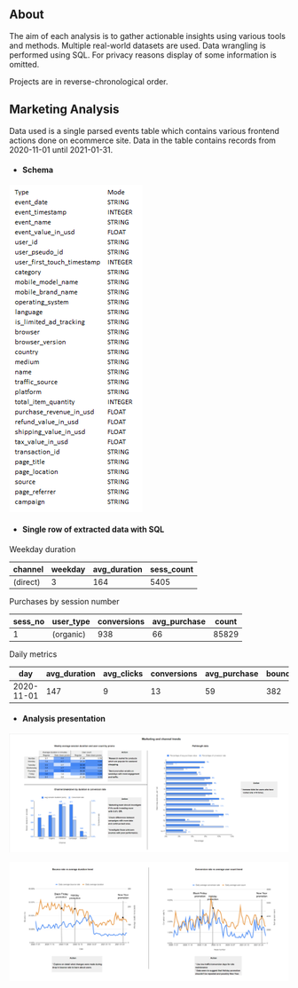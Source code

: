 ## About
The aim of each analysis is to gather actionable insights using various tools and methods. Multiple real-world datasets are used. Data wrangling is performed using SQL. For privacy reasons display of some information is omitted.

Projects are in reverse-chronological order.

## Marketing Analysis

Data used is a single parsed events table which contains various frontend actions done on ecommerce site. Data in the table contains records from 2020-11-01 until 2021-01-31.

- #### Schema

![](https://github.com/KarolisGryb/first-analyses/blob/main/marketing_files/schema.png)

- #### Single row of extracted data with SQL

Weekday duration

|  channel |  weekday | avg_duration  |  sess_count |
| ------------ | ------------ | ------------ | ------------ |
| (direct)  | 3 | 164  | 5405  |

Purchases by session number

| sess_no  |  user_type | conversions  |  avg_purchase | count  |
| ------------ | ------------ | ------------ | ------------ | ------------ |
| 1  |  (organic) | 938  | 66  | 85829  |

Daily metrics

| day  | avg_duration  |  avg_clicks | conversions  | avg_purchase | bounce_count  |  user_count |
| ------------ | ------------ | ------------ | ------------ | ------------ | ------------ | ------------ |
|  2020-11-01 |  147 |  9 |  13 | 59  | 382  |  2365 |

- #### Analysis presentation

![](https://github.com/KarolisGryb/first-analyses/blob/main/marketing_files/present_file1.png)

![](https://github.com/KarolisGryb/first-analyses/blob/main/marketing_files/present_file2.png)




